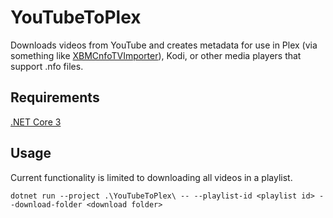 ﻿# YouTubeToPlex

Downloads videos from YouTube and creates metadata for use in Plex (via something like [XBMCnfoTVImporter](https://github.com/gboudreau/XBMCnfoTVImporter.bundle)), Kodi, or other media players that support .nfo files.

## Requirements

[.NET Core 3](https://dotnet.microsoft.com/download)

## Usage

Current functionality is limited to downloading all videos in a playlist.

`dotnet run --project .\YouTubeToPlex\ -- --playlist-id <playlist id> --download-folder <download folder>`
